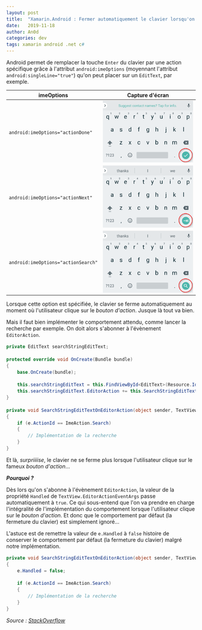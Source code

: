 ```yaml
---
layout: post
title:  "Xamarin.Android : Fermer automatiquement le clavier lorsqu'on implémente l'évènement EditorAction"
date:   2019-11-18
author: An0d
categories: dev
tags: xamarin android .net c#
---
```

Android permet de remplacer la touche `Enter` du clavier par une action spécifique grâce à l'attribut `android:imeOptions` (moyennant l'attribut `android:singleLine="true"`) qu'on peut placer sur un `EditText`, par exemple.

|imeOptions|Capture d'écran|
|------|---------------|
|`android:imeOptions="actionDone"`|![actionDone](/assets/android/imeOptions/action-done.png)|
|`android:imeOptions="actionNext"`|![actionNext](/assets/android/imeOptions/action-next.png)|
|`android:imeOptions="actionSearch"`|![actionSearch](/assets/android/imeOptions/action-search.png)|

Lorsque cette option est spécifiée, le clavier se ferme automatiquement au moment où l'utilisateur clique sur le *bouton d'action*. Jusque là tout va bien.

Mais il faut bien implémenter le comportement attendu, comme lancer la recherche par exemple. On doit alors s'abonner à l'évènement `EditorAction`.

```cs
private EditText searchStringEditText;

protected override void OnCreate(Bundle bundle)
{
    base.OnCreate(bundle);

    this.searchStringEditText = this.FindViewById<EditText>(Resource.Id.et_searchString);
    this.searchStringEditText.EditorAction += this.SearchStringEditTextOnEditorAction;
}

private void SearchStringEditTextOnEditorAction(object sender, TextView.EditorActionEventArgs e)
{
    if (e.ActionId == ImeAction.Search)
    {
        // Implémentation de la recherche
    }
}
```

Et là, *surpriiiise*, le clavier ne se ferme plus lorsque l'utilisateur clique sur le fameux *bouton d'action*...

***Pourquoi ?***

Dès lors qu'on s'abonne à l'évènement `EditorAction`, la valeur de la propriété `Handled` de `TextView.EditorActionEventArgs` passe automatiquement à `true`.
Ce qui sous-entend que l'on va prendre en charge l'intégralité de l'implémentation du comportement lorsque l'utilisateur clique sur le *bouton d'action*. Et donc que le comportement par défaut (la fermeture du clavier) est simplement ignoré...

L'astuce est de remettre la valeur de `e.Handled` à `false` histoire de conserver le comportement par défaut (la fermeture du clavier) malgré notre implémentation.

```cs
private void SearchStringEditTextOnEditorAction(object sender, TextView.EditorActionEventArgs e)
{
    e.Handled = false;

    if (e.ActionId == ImeAction.Search)
    {
        // Implémentation de la recherche
    }
}
```

*Source : [StackOverflow](https://stackoverflow.com/a/3449616/6936427)*